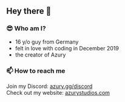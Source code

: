 ## Hey there 👋

### 😎 Who am I?
- 16 y/o guy from Germany
- felt in love with coding in December 2019
- the creator of Azury

### 📫 How to reach me
Join my Discord: [azury.gg/discord](https://azury.gg/discord)\
Check out my website: [azurystudios.com](https://azurystudios.com)
